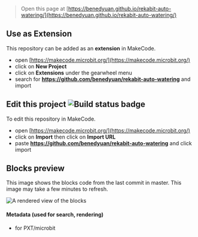 
> Open this page at [https://benedyuan.github.io/rekabit-auto-watering/](https://benedyuan.github.io/rekabit-auto-watering/)

## Use as Extension

This repository can be added as an **extension** in MakeCode.

* open [https://makecode.microbit.org/](https://makecode.microbit.org/)
* click on **New Project**
* click on **Extensions** under the gearwheel menu
* search for **https://github.com/benedyuan/rekabit-auto-watering** and import

## Edit this project ![Build status badge](https://github.com/benedyuan/rekabit-auto-watering/workflows/MakeCode/badge.svg)

To edit this repository in MakeCode.

* open [https://makecode.microbit.org/](https://makecode.microbit.org/)
* click on **Import** then click on **Import URL**
* paste **https://github.com/benedyuan/rekabit-auto-watering** and click import

## Blocks preview

This image shows the blocks code from the last commit in master.
This image may take a few minutes to refresh.

![A rendered view of the blocks](https://github.com/benedyuan/rekabit-auto-watering/raw/master/.github/makecode/blocks.png)

#### Metadata (used for search, rendering)

* for PXT/microbit
<script src="https://makecode.com/gh-pages-embed.js"></script><script>makeCodeRender("{{ site.makecode.home_url }}", "{{ site.github.owner_name }}/{{ site.github.repository_name }}");</script>
